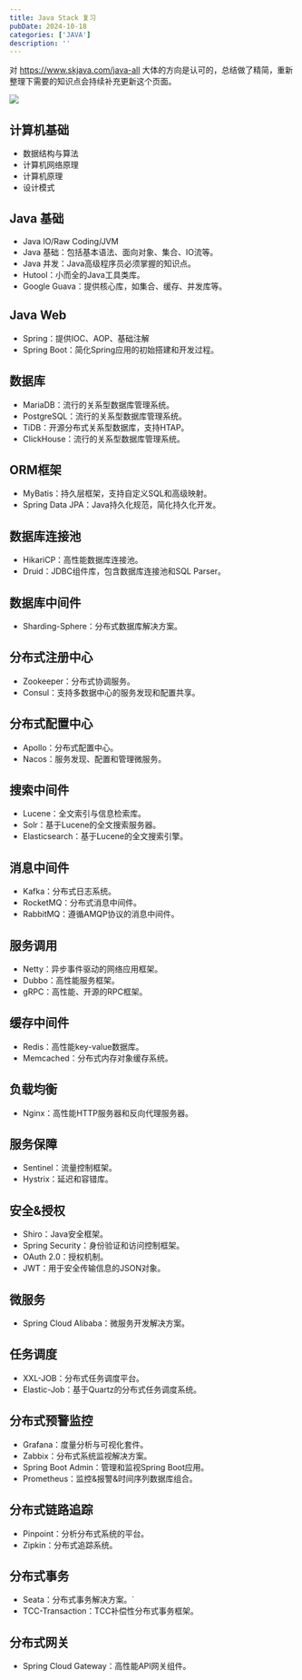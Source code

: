 ```yaml
---
title: Java Stack 复习
pubDate: 2024-10-18
categories: ['JAVA']
description: ''
---
```

对 https://www.skjava.com/java-all 大体的方向是认可的，总结做了精简，重新整理下需要的知识点会持续补充更新这个页面。

![](../../assets/Pasted%20image%2020241019155836.png)
## 计算机基础

- 数据结构与算法
- 计算机网络原理
- 计算机原理
- 设计模式

## Java 基础

- Java IO/Raw Coding/JVM
- Java 基础：包括基本语法、面向对象、集合、IO流等。
- Java 并发：Java高级程序员必须掌握的知识点。
- Hutool：小而全的Java工具类库。
- Google Guava：提供核心库，如集合、缓存、并发库等。

## Java Web

- Spring：提供IOC、AOP、基础注解
- Spring Boot：简化Spring应用的初始搭建和开发过程。

## 数据库

- MariaDB：流行的关系型数据库管理系统。
- PostgreSQL：流行的关系型数据库管理系统。
- TiDB：开源分布式关系型数据库，支持HTAP。
- ClickHouse：流行的关系型数据库管理系统。

## ORM框架

- MyBatis：持久层框架，支持自定义SQL和高级映射。
- Spring Data JPA：Java持久化规范，简化持久化开发。

## 数据库连接池

- HikariCP：高性能数据库连接池。
- Druid：JDBC组件库，包含数据库连接池和SQL Parser。

## 数据库中间件

- Sharding-Sphere：分布式数据库解决方案。

## 分布式注册中心

- Zookeeper：分布式协调服务。
- Consul：支持多数据中心的服务发现和配置共享。

## 分布式配置中心

- Apollo：分布式配置中心。
- Nacos：服务发现、配置和管理微服务。

## 搜索中间件

- Lucene：全文索引与信息检索库。
- Solr：基于Lucene的全文搜索服务器。
- Elasticsearch：基于Lucene的全文搜索引擎。

## 消息中间件

- Kafka：分布式日志系统。
- RocketMQ：分布式消息中间件。
- RabbitMQ：遵循AMQP协议的消息中间件。

## 服务调用

- Netty：异步事件驱动的网络应用框架。
- Dubbo：高性能服务框架。
- gRPC：高性能、开源的RPC框架。

## 缓存中间件

- Redis：高性能key-value数据库。
- Memcached：分布式内存对象缓存系统。

## 负载均衡

- Nginx：高性能HTTP服务器和反向代理服务器。

## 服务保障

- Sentinel：流量控制框架。
- Hystrix：延迟和容错库。

## 安全&授权

- Shiro：Java安全框架。
- Spring Security：身份验证和访问控制框架。
- OAuth 2.0：授权机制。
- JWT：用于安全传输信息的JSON对象。

## 微服务

- Spring Cloud Alibaba：微服务开发解决方案。

## 任务调度

- XXL-JOB：分布式任务调度平台。
- Elastic-Job：基于Quartz的分布式任务调度系统。

## 分布式预警监控

- Grafana：度量分析与可视化套件。
- Zabbix：分布式系统监视解决方案。
- Spring Boot Admin：管理和监视Spring Boot应用。
- Prometheus：监控&报警&时间序列数据库组合。

## 分布式链路追踪

- Pinpoint：分析分布式系统的平台。
- Zipkin：分布式追踪系统。

## 分布式事务

- Seata：分布式事务解决方案。`
- TCC-Transaction：TCC补偿性分布式事务框架。

## 分布式网关

- Spring Cloud Gateway：高性能API网关组件。
